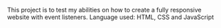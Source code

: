 This project is to test my abilities on how to create a fully responsive website with event listeners.
Language used: HTML, CSS and JavaScript
